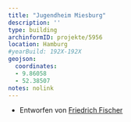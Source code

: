 ```yaml
---
title: "Jugendheim Miesburg"
description: ''
type: building
archinformID: projekte/5956
location: Hamburg
#yearBuild: 192X-192X
geojson:
  coordinates:
  - 9.86058
  - 52.38507
notes: nolink
---
```


* Entworfen von [Friedrich Fischer](/tags/Friedrich-Fischer)
